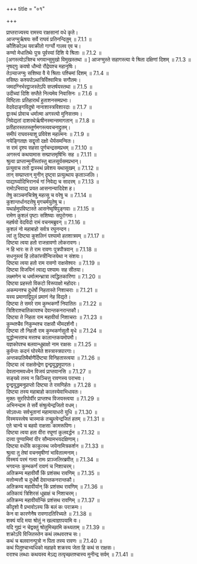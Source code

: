 +++
title = "०१"

+++


  
प्राप्तराज्यस्य रामस्य राक्षसानां वधे कृते।  
आजग्मुर्ऋषयः सर्वे राघवं प्रतिनन्दितुम् ॥ 7.1.1 ॥   
कौशिकोऽथ यवक्रीतो गार्ग्यो गालव एव च।  
कण्वो मेधातिथेः पुत्रः पूर्वस्यां दिशि ये श्रिताः ॥ 7.1.2 ॥   
[अगस्त्योऽत्रिश्च भगवान्सुमुखो विमुखस्तथा ॥ ] आजग्मुस्ते सहागस्त्या ये श्रिता दक्षिणां दिशम् ॥ 7.1.3 ॥   
नृषद्गुः कवषो धौम्यो रौद्रेयश्च महानृषिः।  
तेऽप्याजग्मुः सशिष्या वै ये श्रिताः पश्चिमां दिशम् ॥ 7.1.4 ॥   
वसिष्ठः कश्यपोऽथात्रिर्विश्वामित्रः सगौतमः।  
जमदग्निर्भरद्वाजस्तेऽपि सप्तर्षयस्तथा ॥ 7.1.5 ॥   
उदीच्यां दिशि सप्तैते नित्यमेव निवासिनः ॥ 7.1.6 ॥   
विष्टिताः प्रतिहारार्थं हुताशनसमप्रभाः।  
वेदवेदाङ्गविदुषो नानाशास्त्रविशारदाः ॥ 7.1.7 ॥   
द्वाःस्थं प्रोवाच धर्मात्मा अगस्त्यो मुनिसत्तमः।  
निवेद्यतां दाशरथेर्ऋषीनस्मान्समागतान् ॥ 7.1.8 ॥   
प्रतीहारस्ततस्तूर्णमगस्त्यवचनाद्द्रुतम्।  
समीपं राघवस्याशु प्रविवेश महात्मनः ॥ 7.1.9 ॥   
नयेङ्गितज्ञः सद्वृत्तो दक्षो धैर्यसमन्वितः।  
स रामं दृश्य सहसा पूर्णचन्द्रसमप्रभम् ॥ 7.1.10 ॥   
अगस्त्यं कथयामास सम्प्राप्तमृषिभिः सह ॥ 7.1.11 ॥   
श्रुत्वा प्राप्तान्मुनींस्तांस्तु बालसूर्यसमप्रभान्।  
प्रत्युवाच ततो द्वास्स्थं प्रवेशय यथासुखम् ॥ 7.1.12 ॥   
तान् सम्प्राप्तान् मुनीन् दृष्ट्वा प्रत्युत्थाय कृताञ्जलिः।  
पाद्यार्घ्यादिभिरानर्च गां निवेद्य च सादरम् ॥ 7.1.13 ॥   
रामोऽभिवाद्य प्रयत आसनान्यादिदेश ह।  
तेषु काञ्चनचित्रेषु महत्सु च वरेषु च ॥ 7.1.14 ॥   
कुशान्तर्धानदत्तेषु मृगचर्मयुतेषु च।  
यथार्हमुपविष्टास्ते आसनेष्वृषिपुङ्गवाः ॥ 7.1.15 ॥   
रामेण कुशलं पृष्टाः सशिष्याः सपुरोगमाः।  
महर्षयो वेदविदो रामं वचनमब्रुवन् ॥ 7.1.16 ॥   
कुशलं नो महाबाहो सर्वत्र रघुनन्दन।  
त्वां तु दिष्ट्या कुशलिनं पश्यामो हतशात्रवम् ॥ 7.1.17 ॥   
दिष्ट्या त्वया हतो राजन्रावणो लोकरावणः।  
न हि भारः स ते राम रावणः पुत्रपौत्रवान् ॥ 7.1.18 ॥   
सधनुस्त्वं हि लोकांस्त्रीन्विजयेथा न संशयः।  
दिष्ट्या त्वया हतो राम रावणो राक्षसेश्वरः ॥ 7.1.19 ॥   
दिष्ट्या विजयिनं त्वाद्य पश्यामः सह सीतया।  
लक्ष्मणेन च धर्मात्मन्भ्रात्रा त्वद्धितकारिणा ॥ 7.1.20 ॥   
दिष्ट्या प्रहस्तो विकटो विरूपाक्षो महोदरः।  
अकम्पनश्च दुर्धर्षो निहतास्ते निशाचराः ॥ 7.1.21 ॥   
यस्य प्रमाणाद्विपुलं प्रमाणं नेह विद्यते।  
दिष्ट्या ते समरे राम कुम्भकर्णो निपातितः ॥ 7.1.22 ॥   
त्रिशिराश्चातिकायश्च देवान्तकनरान्तकौ।  
दिष्ट्या ते निहता राम महावीर्या निशाचराः ॥ 7.1.23 ॥   
कुम्भश्चैव निकुम्भश्च राक्षसौ भीमदर्शनौ।  
दिष्ट्या तौ निहतौ राम कुम्भकर्णसुतौ मृधे ॥ 7.1.24 ॥   
युद्धोन्मत्तश्च मत्तश्च कालान्तकयमोपमौ।  
यज्ञकोपश्च बलवान्धूम्राक्षो नाम राक्षसः ॥ 7.1.25 ॥   
कुर्वन्तः कदनं घोरमेते शस्त्रास्त्रपारगाः।  
अन्तकप्रतिमैर्बाणैर्दिष्ट्या विनिहतास्त्वया ॥ 7.1.26 ॥   
दिष्ट्या त्वं राक्षसेन्द्रेण द्वन्द्वयुद्धमुपागतः।  
देवतानामवध्येन विजयं प्राप्तवानसि ॥ 7.1.27 ॥   
सङ्ख्ये तस्य न किञ्चित्तु रावणस्य पराभवः।  
द्वन्द्वयुद्धमनुप्राप्तो दिष्ट्या ते रावणिर्हतः ॥ 7.1.28 ॥   
दिष्ट्या तस्य महाबाहो कालस्येवाभिधावतः।  
मुक्तः सुररिपोर्वीर प्राप्तश्च विजयस्त्वया ॥ 7.1.29 ॥   
अभिनन्दाम ते सर्वे संश्रुत्येन्द्रजितो वधम्।  
सोऽवध्यः सर्वभूतानां महामायाधरो युधि ॥ 7.1.30 ॥   
विस्मयस्त्वेष चास्माकं तच्छ्रुत्वेन्द्रजितं हतम् ॥ 7.1.31 ॥   
एते चान्ये च बहवो राक्षसाः कामरूपिणः।  
दिष्ट्या त्वया हता वीरा रघूणां कुलवर्द्धन ॥ 7.1.32 ॥   
दत्त्वा पुण्यामिमां वीर सौम्यामभयदक्षिणाम्।  
दिष्ट्या वर्धसि काकुत्स्थ जयेनामित्रकर्शन ॥ 7.1.33 ॥   
श्रुत्वा तु तेषां वचनमृषीणां भावितात्मनाम्।  
विस्मयं परमं गत्वा रामः प्राञ्जलिरब्रवीत् ॥ 7.1.34 ॥   
भगवन्तः कुम्भकर्णं रावणं च निशाचरम्।  
अतिक्रम्य महावीर्यौ किं प्रशंसथ रावणिम् ॥ 7.1.35 ॥   
मत्तोन्मत्तौ च दुर्धर्षौ देवान्तकनरान्तकौ।  
अतिक्रम्य महावीर्यान् किं प्रशंसथ रावणिम् ॥ 7.1.36 ॥   
अतिकायं त्रिशिरसं धूम्राक्षं च निशाचरम्।  
अतिक्रम्य महावीर्यान्किं प्रशंसथ रावणिम् ॥ 7.1.37 ॥   
कीदृशो वै प्रभावोऽस्य किं बलं कः पराक्रमः।  
केन वा कारणेनैष रावणादतिरिच्यते ॥ 7.1.38 ॥   
शक्यं यदि मया श्रोतुं न खल्वाज्ञापयामि वः।  
यदि गुह्यं न चेद्वक्तुं श्रोतुमिच्छामि कथ्यताम् ॥ 7.1.39 ॥   
शक्रोऽपि विजितस्तेन कथं लब्धवरश्च सः।  
कथं च बलवानन्पुत्रो न पिता तस्य रावणः ॥ 7.1.40 ॥   
कथं पितुश्चाभ्यधिको महाहवे शक्रस्य जेता हि कथं स राक्षसः।  
वराश्च लब्धाः कथयस्व मेऽद्य तत्पृच्छतश्चास्य मुनीन्द्र सर्वम् ॥ 7.1.41 ॥   
